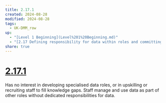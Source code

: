 ```yaml
---
title: 2.17.1
created: 2024-08-28
modified: 2024-08-28
tags:
  - UK-DMM_row
up:
  - "[Level 1 Beginning](Level%201%20Beginning.md)"
  - "[2.17 Defining responsibility for data within roles and committing to improving staff data literacy](2.17%20Defining%20responsibility%20for%20data%20within%20roles%20and%20committing%20to%20improving%20staff%20data%20literacy.md)"
share: true
---
```

# [2.17.1](2.17.1.md)

Has no interest in developing specialised data roles, or in upskilling or recruiting staff to fill knowledge gaps. Staff manage and use data as part of other roles without dedicated responsibilities for data.
